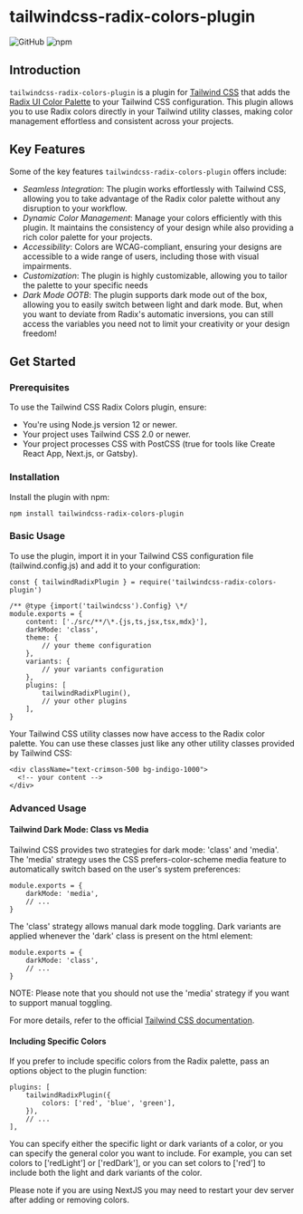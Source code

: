 # tailwindcss-radix-colors-plugin

![GitHub](https://img.shields.io/github/license/yp717/tailwindcss-radix-colors-plugin)
![npm](https://img.shields.io/npm/v/tailwindcss-radix-colors-plugin)

## Introduction

`tailwindcss-radix-colors-plugin` is a plugin for [Tailwind CSS](https://tailwindcss.com/) that adds the [Radix UI Color Palette](https://www.radix-ui.com/colors) to your Tailwind CSS configuration. This plugin allows you to use Radix colors directly in your Tailwind utility classes, making color management effortless and consistent across your projects.

## Key Features

Some of the key features `tailwindcss-radix-colors-plugin` offers include:

- _Seamless Integration_: The plugin works effortlessly with Tailwind CSS, allowing you to take advantage of the Radix color palette without any disruption to your workflow.
- _Dynamic Color Management_: Manage your colors efficiently with this plugin. It maintains the consistency of your design while also providing a rich color palette for your projects.
- _Accessibility_: Colors are WCAG-compliant, ensuring your designs are accessible to a wide range of users, including those with visual impairments.
- _Customization_: The plugin is highly customizable, allowing you to tailor the palette to your specific needs
- _Dark Mode OOTB_: The plugin supports dark mode out of the box, allowing you to easily switch between light and dark mode. But, when you want to deviate from Radix's automatic inversions, you can still access the variables you need not to limit your creativity or your design freedom!

## Get Started

### Prerequisites

To use the Tailwind CSS Radix Colors plugin, ensure:

- You're using Node.js version 12 or newer.
- Your project uses Tailwind CSS 2.0 or newer.
- Your project processes CSS with PostCSS (true for tools like Create React App, Next.js, or Gatsby).

### Installation

Install the plugin with npm:

```{bash}
npm install tailwindcss-radix-colors-plugin
```

### Basic Usage

To use the plugin, import it in your Tailwind CSS configuration file (tailwind.config.js) and add it to your configuration:

```{bash}
const { tailwindRadixPlugin } = require('tailwindcss-radix-colors-plugin')

/** @type {import('tailwindcss').Config} \*/
module.exports = {
    content: ['./src/**/\*.{js,ts,jsx,tsx,mdx}'],
    darkMode: 'class',
    theme: {
        // your theme configuration
    },
    variants: {
        // your variants configuration
    },
    plugins: [
        tailwindRadixPlugin(),
        // your other plugins
    ],
}
```

Your Tailwind CSS utility classes now have access to the Radix color palette. You can use these classes just like any other utility classes provided by Tailwind CSS:

```{bash}
<div className="text-crimson-500 bg-indigo-1000">
  <!-- your content -->
</div>
```

### Advanced Usage

#### Tailwind Dark Mode: Class vs Media

Tailwind CSS provides two strategies for dark mode: 'class' and 'media'. The 'media' strategy uses the CSS prefers-color-scheme media feature to automatically switch based on the user's system preferences:

```{javascript}
module.exports = {
    darkMode: 'media',
    // ...
}
```

The 'class' strategy allows manual dark mode toggling. Dark variants are applied whenever the 'dark' class is present on the html element:

```{javascript}
module.exports = {
    darkMode: 'class',
    // ...
}
```

NOTE: Please note that you should not use the 'media' strategy if you want to support manual toggling.

For more details, refer to the official [Tailwind CSS documentation](https://tailwindcss.com/).

#### Including Specific Colors

If you prefer to include specific colors from the Radix palette, pass an options object to the plugin function:

```{javascript}
plugins: [
    tailwindRadixPlugin({
        colors: ['red', 'blue', 'green'],
    }),
    // ...
],
```

You can specify either the specific light or dark variants of a color, or you can specify the general color you want to include. For example, you can set colors to ['redLight'] or ['redDark'], or you can set colors to ['red'] to include both the light and dark variants of the color.

Please note if you are using NextJS you may need to restart your dev server after adding or removing colors.
